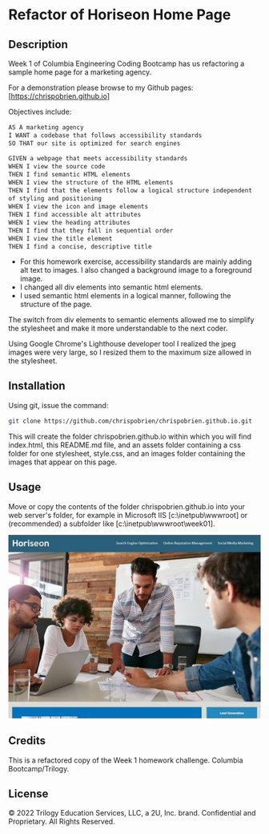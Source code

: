 # Refactor of Horiseon Home Page

## Description

Week 1 of Columbia Engineering Coding Bootcamp has us refactoring a sample home page for a marketing agency.

For a demonstration please browse to my Github pages:
[https://chrispobrien.github.io]

Objectives include:

```
AS A marketing agency
I WANT a codebase that follows accessibility standards
SO THAT our site is optimized for search engines
```

```
GIVEN a webpage that meets accessibility standards
WHEN I view the source code
THEN I find semantic HTML elements
WHEN I view the structure of the HTML elements
THEN I find that the elements follow a logical structure independent of styling and positioning
WHEN I view the icon and image elements
THEN I find accessible alt attributes
WHEN I view the heading attributes
THEN I find that they fall in sequential order
WHEN I view the title element
THEN I find a concise, descriptive title
```

* For this homework exercise, accessibility standards are mainly adding alt text to images. I also changed a background image to a foreground image.
* I changed all div elements into semantic html elements.
* I used semantic html elements in a logical manner, following the structure of the page.

The switch from div elements to semantic elements allowed me to simplify the stylesheet and make it more understandable to the next coder.

Using Google Chrome's Lighthouse developer tool I realized the jpeg images were very large, so I resized them to the maximum size allowed in the stylesheet.

## Installation

Using git, issue the command:

```sh
git clone https://github.com/chrispobrien/chrispobrien.github.io.git
```

This will create the folder chrispobrien.github.io within which you will find index.html, this README.md file, and an assets folder containing a css folder for one stylesheet, style.css, and an images folder containing the images that appear on this page.

## Usage

Move or copy the contents of the folder chrispobrien.github.io into your web server's folder, for example in Microsoft IIS [c:\inetpub\wwwroot\] or (recommended) a subfolder like [c:\inetpub\wwwroot\week01\].

[![Horiseon Home Page Screen Shot][screenshot]](assets/images/screenshot.jpg)

## Credits

This is a refactored copy of the Week 1 homework challenge. Columbia Bootcamp/Trilogy.

## License

© 2022 Trilogy Education Services, LLC, a 2U, Inc. brand. Confidential and Proprietary. All Rights Reserved.


<!-- MARKDOWN LINKS & IMAGES -->
[screenshot]: ./assets/images/screenshot.jpg